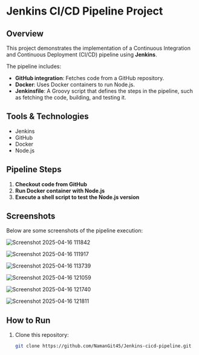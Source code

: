 # Jenkins CI/CD Pipeline Project

## Overview
This project demonstrates the implementation of a Continuous Integration and Continuous Deployment (CI/CD) pipeline using **Jenkins**.

The pipeline includes:
- **GitHub integration**: Fetches code from a GitHub repository.
- **Docker**: Uses Docker containers to run Node.js.
- **Jenkinsfile**: A Groovy script that defines the steps in the pipeline, such as fetching the code, building, and testing it.

## Tools & Technologies
- Jenkins
- GitHub
- Docker
- Node.js

## Pipeline Steps
1. **Checkout code from GitHub**
2. **Run Docker container with Node.js**
3. **Execute a shell script to test the Node.js version**

## Screenshots
Below are some screenshots of the pipeline execution:


![Screenshot 2025-04-16 111842](https://github.com/user-attachments/assets/af6e429b-2140-411e-aaff-25391ae91aa5)


![Screenshot 2025-04-16 111917](https://github.com/user-attachments/assets/0557343b-9404-406e-bf0e-8c40863b5de2)

![Screenshot 2025-04-16 113739](https://github.com/user-attachments/assets/b162acc0-ca47-47b3-9054-263cec3f2cf2)

![Screenshot 2025-04-16 121059](https://github.com/user-attachments/assets/6b47319f-9028-4d74-9126-9a2d6a31c8f3)

![Screenshot 2025-04-16 121740](https://github.com/user-attachments/assets/eccb4646-9aaa-4bc1-a8e0-b2977f854c95)

![Screenshot 2025-04-16 121811](https://github.com/user-attachments/assets/829bf80c-ab4f-4203-9a3c-33c19d1e866f)



## How to Run
1. Clone this repository:
   ```bash
   git clone https://github.com/NamanGit45/Jenkins-cicd-pipeline.git
